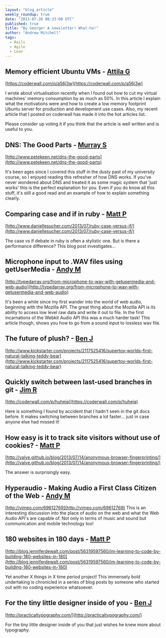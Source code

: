 ```yaml
---
layout: "blog_article"
weekly_roundup: true
date: "2013-07-26 08:33:00 UTC"
published: true
title: "By George! A newsletter! What-ho!"
author: "Andrew Mitchell"
tags:
  - Rails
  - Agile
  - Lean
---
```


## Memory efficient Ubuntu VMs - [Attila G](http://www.unboxedconsulting.com/people/attila-gyorffy)
[https://coderwall.com/p/a56j3w](https://coderwall.com/p/a56j3w)

I wrote about virtualisation recently when I found out how to cut my virtual machines' memory consumption by as much as 50%. In this article I explain what the motivations were and how to create a low memory footprint Ubuntu server for production and development use cases. Also, my recent article that I posted on coderwall has made it into the hot articles list.

Please consider up voting it if you think that the article is well written and is useful to you.

## DNS: The Good Parts - [Murray S](http://www.unboxedconsulting.com/people/murray-steele/)

[http://www.petekeen.net/dns-the-good-parts](http://www.petekeen.net/dns-the-good-parts)

It's been ages since I covered this stuff in the dusty past of my university course, so I enjoyed reading this refresher of how DNS works.  If you've never wondered about DNS and treated it as some magic system that 'just works' this is the perfect explanation for you.  Even if you do know all this stuff, it's still a good read and an example of how to explain something clearly.

## Comparing case and if in ruby - [Matt P](http://www.unboxedconsulting.com/people/matt-peperell)
[http://www.daniellesucher.com/2013/07/ruby-case-versus-if/](http://www.daniellesucher.com/2013/07/ruby-case-versus-if/)

The case vs if debate in ruby is often a stylistic one.  But is there a performance difference? This
blog post investigates...

## Microphone input to .WAV files using getUserMedia - [Andy M](http://www.unboxedconsulting.com/people/andrew-mitchell)
[http://typedarray.org/from-microphone-to-wav-with-getusermedia-and-web-audio](http://typedarray.org/from-microphone-to-wav-with-getusermedia-and-web-audio)

It's been a while since my first wander into the world of web audio, beginning with the Mozilla API. The great thing about the Mozilla API is its ability to access low level raw data and write it out to file. In the first incarnations of the Webkit Audio API this was a much harder task! This article though, shows you how to go from a sound input to lossless wav file.

## The future of  plush? - [Ben J](http://github.com/BenJanecke)
[http://www.kickstarter.com/projects/2117525416/supertoy-worlds-first-natural-talking-teddy-bear](http://www.kickstarter.com/projects/2117525416/supertoy-worlds-first-natural-talking-teddy-bear)

## Quickly switch between last-used branches in git - [Jim R](http://github.com/j1mr10rd4n)
[http://coderwall.com/p/huheja](https://coderwall.com/p/huheja)

Here is something I found by accident that I hadn't seen in the git docs before. It makes switching between branches a lot faster… just in case anyone else had missed it!

## How easy is it to track site visitors without use of cookies? - [Matt P](http://www.unboxedconsulting.com/people/matt-peperell)
[http://valve.github.io/blog/2013/07/14/anonymous-browser-fingerprinting/](http://valve.github.io/blog/2013/07/14/anonymous-browser-fingerprinting/)

The answer is surprisingly easy.

## Hyperaudio - Making Audio a First Class Citizen of the Web - [Andy M](http://www.unboxedconsulting.com/people/andrew-mitchell)

[http://vimeo.com/69612769](http://vimeo.com/69612769)
This is an interesting discussion into the place of audio on the web and what the Web Audio API's are capable of. Not only in terms of music and sound but communication and mobile technology too!

## 180 websites in 180 days - [Matt P](http://www.unboxedconsulting.com/people/matt-peperell)
[http://blog.jenniferdewalt.com/post/56319597560/im-learning-to-code-by-building-180-websites-in-180](http://blog.jenniferdewalt.com/post/56319597560/im-learning-to-code-by-building-180-websites-in-180)

Yet another X things in X time period project! This immensely bold undertaking is chronicled in a series of blog posts by someone who started out with no coding experience whatsoever.

## For the tiny little designer inside of you - [Ben J](http://github.com/BenJanecke)
[http://practicaltypography.com/](http://practicaltypography.com/)

For the tiny little designer inside of you that just wishes he knew more about typography.
